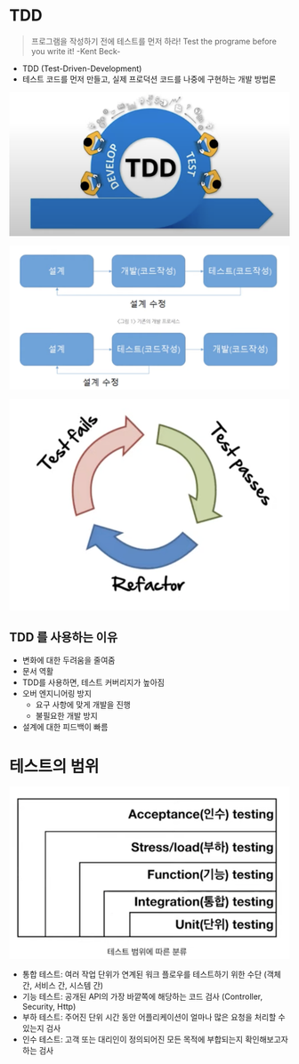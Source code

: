 # TDD

> 프로그램을 작성하기 전에 테스트를 먼저 하라!
> Test the programe before you write it!
> -Kent Beck-

* TDD (Test-Driven-Development)
* 테스트 코드를 먼저 만들고, 실제 프로덕션 코드를 나중에 구현하는 개발 방법론

![](assets/README-886aa9e5.png)

![](assets/README-fd910c8d.png)

![](assets/README-aa2cadfc.png)


## TDD 를 사용하는 이유

* 변화에 대한 두려움을 줄여줌
* 문서 역활
* TDD를 사용하면, 테스트 커버리지가 높아짐
* 오버 엔지니어링 방지
  - 요구 사항에 맞게 개발을 진행
  - 불필요한 개발 방지
* 설계에 대한 피드백이 빠름

# 테스트의 범위
![](assets/README-90efca03.png)

* 통합 테스트: 여러 작업 단위가 연계된 워크 플로우를 테스트하기 위한 수단 (객체 간, 서비스 간, 시스템 간)
* 기능 테스트: 공개된 API의 가장 바깥쪽에 해당하는 코드 검사 (Controller, Security, Http)
* 부하 테스트: 주어진 단위 시간 동안 어플리케이션이 얼마나 많은 요청을 처리할 수 있는지 검사
* 인수 테스트: 고객 또는 대리인이 정의되어진 모든 목적에 부합되는지 확인해보고자 하는 검사
